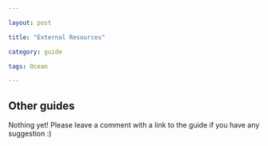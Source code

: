 ```yaml
---

layout: post

title: "External Resources"

category: guide

tags: Ocean

---
```


## Other guides

Nothing yet! Please leave a comment with a link to the guide if you have any suggestion :)

